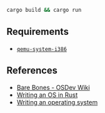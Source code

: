 ```bash
cargo build && cargo run
```

## Requirements

* [`qemu-system-i386`](https://manpages.debian.org/stretch/qemu-system-x86/qemu-system-i386.1.en.html)

## References

* [Bare Bones - OSDev Wiki](https://wiki.osdev.org/Bare_Bones)
* [Writing an OS in Rust](https://os.phil-opp.com/)
* [Writing an operating system](https://youtube.com/playlist?list=PL980gcR1LE3LBuWuSv2CL28HsfnpC4Qf7&si=ychOZDandztTEfA4)
